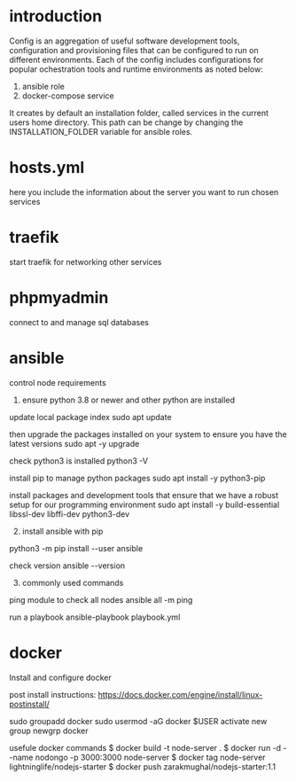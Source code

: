 
# introduction

Config is an aggregation of useful software development tools, configuration and provisioning files that can be configured to run on different environments. Each of the config includes configurations for popular
ochestration tools and runtime environments as noted below:

1) ansible role
2) docker-compose service

It creates by default an installation folder, called services in the current users home directory. This path can be change by changing the INSTALLATION_FOLDER variable for ansible
roles.

# hosts.yml
here you include the information about the server you want to run chosen services

# traefik
start traefik for networking other services

# phpmyadmin
connect to and manage sql databases

# ansible
control node requirements

1. ensure python 3.8 or newer and other python are installed

update local package index
sudo apt update

then upgrade the packages installed on your system to ensure you have the latest versions
sudo apt -y upgrade

check python3 is installed
python3 -V

install pip to manage python packages
sudo apt install -y python3-pip

install packages and development tools that ensure that we have a robust setup for our programming environment
sudo apt install -y build-essential libssl-dev libffi-dev python3-dev

2. install ansible with pip

python3 -m pip install --user ansible

check version
ansible --version

3. commonly used commands 

ping module to check all nodes
ansible all -m ping

run a playbook
ansible-playbook playbook.yml


# docker
Install and configure docker

post install instructions: https://docs.docker.com/engine/install/linux-postinstall/

sudo groupadd docker
sudo usermod -aG docker $USER
activate new group
newgrp docker

usefule docker commands
$ docker build -t node-server .
$ docker run -d --name nodongo -p 3000:3000 node-server
$ docker tag node-server lightninglife/nodejs-starter
$ docker push zarakmughal/nodejs-starter:1.1




